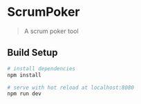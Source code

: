 # ScrumPoker

> A scrum poker tool

## Build Setup

``` bash
# install dependencies
npm install

# serve with hot reload at localhost:8080
npm run dev
```
